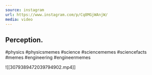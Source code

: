 ```yaml
---
source: instagram
url: https://www.instagram.com/p/Cq8MGjWAnjW/
media: video
---
```


## Perception.

#physics #physicsmemes #science #sciencememes #sciencefacts #memes #engineering #engineermemes

![[3079389472039794902.mp4]]

